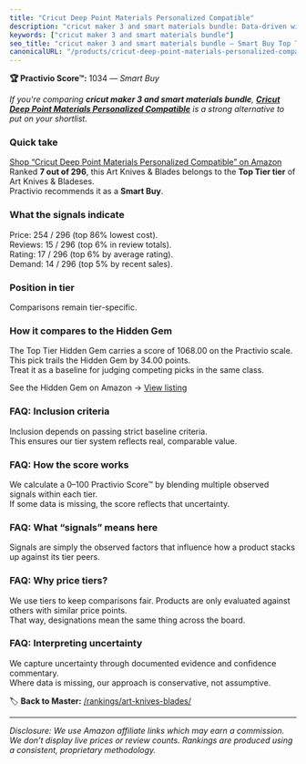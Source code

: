 ```yaml
---
title: "Cricut Deep Point Materials Personalized Compatible"
description: "cricut maker 3 and smart materials bundle: Data-driven within Top Tier ranking using the Practivio Score™. Positioned by quality, value, demand, findability, m…"
keywords: ["cricut maker 3 and smart materials bundle"]
seo_title: "cricut maker 3 and smart materials bundle — Smart Buy Top Tier (2025)"
canonicalURL: "/products/cricut-deep-point-materials-personalized-compatible-B00I00RASM/"
---
```


**🏆 Practivio Score™:** 1034 — _Smart Buy_


*If you're comparing **cricut maker 3 and smart materials bundle**, **[Cricut Deep Point Materials Personalized Compatible](https://www.amazon.com/dp/B00I00RASM?tag=practivio-20)** is a strong alternative to put on your shortlist.*
### Quick take
[Shop “Cricut Deep Point Materials Personalized Compatible” on Amazon](https://www.amazon.com/dp/B00I00RASM?tag=practivio-20)
Ranked **7 out of 296**, this Art Knives & Blades belongs to the **Top Tier tier** of Art Knives & Bladeses.  
Practivio recommends it as a **Smart Buy**.

### What the signals indicate
Price: 254 / 296 (top 86% lowest cost).  
Reviews: 15 / 296 (top 6% in review totals).  
Rating: 17 / 296 (top 6% by average rating).  
Demand: 14 / 296 (top 5% by recent sales).

### Position in tier
Comparisons remain tier-specific.

### How it compares to the Hidden Gem
The Top Tier Hidden Gem carries a score of 1068.00 on the Practivio scale.  
This pick trails the Hidden Gem by 34.00 points.  
Treat it as a baseline for judging competing picks in the same class.  

See the Hidden Gem on Amazon → [View listing](https://www.amazon.com/dp/B016ISHAC8?tag=practivio-20)

### FAQ: Inclusion criteria
Inclusion depends on passing strict baseline criteria.  
This ensures our tier system reflects real, comparable value.

### FAQ: How the score works
We calculate a 0–100 Practivio Score™ by blending multiple observed signals within each tier.  
If some data is missing, the score reflects that uncertainty.

### FAQ: What “signals” means here
Signals are simply the observed factors that influence how a product stacks up against its tier peers.

### FAQ: Why price tiers?
We use tiers to keep comparisons fair. Products are only evaluated against others with similar price points.  
That way, designations mean the same thing across the board.

### FAQ: Interpreting uncertainty
We capture uncertainty through documented evidence and confidence commentary.  
Where data is missing, our approach is conservative, not assumptive.


🏷️ **Back to Master:** [/rankings/art-knives-blades/](/rankings/art-knives-blades/)

---
_Disclosure: We use Amazon affiliate links which may earn a commission. We don’t display live prices or review counts. Rankings are produced using a consistent, proprietary methodology._
